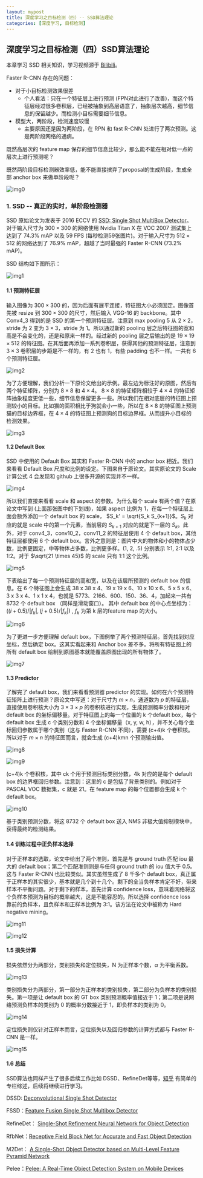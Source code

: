 ```yaml
---
layout: mypost
title: 深度学习之目标检测（四）-- SSD算法理论
categories: [深度学习, 目标检测]
---
```


## 深度学习之目标检测（四）SSD算法理论

本章学习 SSD 相关知识，学习视频源于 [Bilibili](https://www.bilibili.com/video/BV1fT4y1L7Gi)。



Faster R-CNN 存在的问题：

* 对于小目标检测效果很差
  * 个人看法：只在一个特征层上进行预测 (FPN对此进行了改善)，而这个特征层经过很多卷积层，已经被抽象到高层语意了，抽象层次越高，细节信息的保留越少。而检测小目标需要细节信息。
* 模型大，两阶段，检测速度较慢
  * 主要原因还是因为两阶段，在 RPN 和 fast R-CNN 处进行了两次预测。这是两阶段网络的通病。



既然高层次的 feature map 保存的细节信息比较少，那么能不能在相对低一点的层次上进行预测呢？

既然两阶段目标检测器效率低，能不能直接摈弃了proposal的生成阶段，生成全部 anchor box 来做单阶段呢？

![img0](SSD-0.jpeg)



### 1. SSD -- 真正的实时，单阶段检测器

SSD 原始论文为发表于 2016 ECCV 的 [SSD: Single Shot MultiBox Detector](http://gitlinux.net/assets/SSD-Single-Shot-MultiBox-Detector.pdf)。对于输入尺寸为 $300 \times 300$ 的网络使用 Nvidia Titan X 在 VOC 2007 测试集上达到了 74.3% mAP 以及 59 FPS (每秒检测59张图片)。对于输入尺寸为 $512 \times 512$ 的网络达到了 76.9% mAP，超越了当时最强的 Faster R-CNN (73.2% mAP)。



SSD 结构如下图所示：

![img1](SSD-1.png)



#### 1.1 预测特征层

输入图像为 $300 \times 300$ 的，因为后面有展平连接，特征图大小必须固定。图像首先被 resize 到 $300 \times 300$ 的尺寸，然后输入 VGG-16 的 backbone。其中 Conv4_3 得到的是 SSD 的第一个预测特征层。注意到 max pooling 5 从 $2 \times 2$，stride 为 2 变为 $3 \times 3$，stride 为 1。所以通过新的 pooling 层之后特征图的宽和高是不会变化的，还是和原来一样的。经过新的 pooling 层之后输出的是 $19 \times 19 \times 512$ 的特征图。在其后面再添加一系列卷积层，获得其他的预测特征层，注意到 $3 \times 3$ 卷积层的步距是不一样的，有 2 也有 1，有些 padding 也不一样。一共有 6 个预测特征层。

![img2](SSD-2.png)



为了方便理解，我们分析一下原论文给出的示例。最左边为标注好的原图，然后有两个特征矩阵，分别为 $8 \times 8$ 和 $4 \times 4$。 $8 \times 8$ 的特征矩阵相较于 $4 \times 4$ 的特征矩阵抽象程度更低一些，细节信息保留更多一些。所以我们在相对底层的特征图上预测较小的目标。比如猫的面积相比于狗就会小一些，所以在 $8 \times 8$ 的特征图上预测猫的目标边界框，在 $4 \times 4$ 的特征图上预测狗的目标边界框。从而提升小目标的检测效果。

![img3](SSD-3.png)



#### 1.2 Default Box

SSD 中使用的 Default Box 其实和 Faster R-CNN 中的 anchor box 相近。我们来看看 Default Box 尺度和比例的设定。下图来自于原论文。其实原论文的 Scale 计算公式 4 会发现和 github 上很多开源的实现并不一样。 

![img4](SSD-4.png)



所以我们直接来看看 scale 和 aspect 的参数。为什么每个 scale 有两个值？在原论文中写到 (上面那张图中的下划线)，如果 aspect 比例为 1，在每一个特征层上面会额外添加一个 default box 的 scale， $S_k' = \sqrt{S_k S_{k+1}}$。$S_k$ 对应的就是 scale 中的第一个元素，当前层的 $S_{k+1}$ 对应的就是下一层的  $S_k$。此外，对于 conv4_3，conv10_2，conv11_2 的特征层使用 4 个 default box，其他特征层都使用 6 个 default box。言外之意则是：图片中大的物体和小的物体占少数，比例更固定，中等物体占多数，比例更多样。(1, 2, .5) 分别表示 1:1, 2:1 以及 1:2。对于 $\sqrt{21 \times 45}$ 的 scale 只有 1:1 这个比例。

![img5](SSD-5.png)



下表给出了每一个预测特征层的高和宽，以及在该层所预测的 default box 的信息。在 6 个特征图上会生成 38 x 38 x 4、19 x 19 x 6、10 x 10 x 6、5 x 5 x 6、3 x 3 x 4、1 x 1 x 4，也就是 5773、2166、600、150、36、4，加起来一共有 8732 个 default box  （同样是滑动窗口）。 其中 default box 的中心点坐标为： $((i + 0.5) / |f_k|, (j + 0.5) / |f_k|)$ ,  $f_k$ 为第 k 层的feature map 的大小。



![img6](SSD-6.png)



为了更进一步方便理解 default box，下图例举了两个预测特征层。首先找到对应坐标，然后确定 box。这其实看起来和 Anchor box 差不多。将所有特征图上的所有 default box 绘制到原图基本就能覆盖原图出现的所有物体了。

![img7](SSD-7.png)



#### 1.3 Predictor

了解完了 default box，我们来看看预测器 predictor 的实现。如何在六个预测特征矩阵上进行预测？原论文中写道：对于尺寸为 $m \times n$，通道数为 $p$ 的特征层，直接使用卷积核大小为 $3 \times 3 \times p$ 的卷积核进行实现，生成预测概率分数和相对 default box 的坐标偏移量。对于特征图上的每一个位置的 k 个default box，每个 default box 生成 c 个类别分数和 4 个坐标偏移量（x, y, w, h），并不关心每个坐标回归参数属于哪个类别（这与 Faster R-CNN 不同），需要 (c+4)k 个卷积核。所以对于 $m \times n$ 的特征图而言，就会生成 (c+4)kmn 个预测输出值。

![img8](SSD-8.png)

![img9](SSD-9.png)

(c+4)k 个卷积核，其中 ck 个用于预测目标类别分数，4k 对应的是每个 default box 的边界框回归参数。注意到：这里的 c 是包括了背景类别的。例如对于 PASCAL VOC 数据集，c 就是 21。在 feature map 的每个位置都会生成 k 个 default box。

![img10](SSD-10.png)

基于类别预测分数，将这 8732 个 default box 送入 NMS 非极大值抑制模块中，获得最终的检测结果。



#### 1.4 训练过程中正负样本选择

对于正样本的选取，论文中给出了两个准则，首先是与 ground truth 匹配 iou 最大的 default box；第二个匹配准则则是与任何 ground truth 的 iou 值大于 0.5。这与 Faster R-CNN 也比较类似。其实虽然生成了 8 千多个 default box，真正属于正样本的其实很少，基本就是几个到十几个。剩下的全当负样本肯定不好，带来样本不平衡问题。对于剩下的样本，首先计算 confidence loss，意味着网络将这个负样本预测为目标的概率越大，这是不能容忍的。所以选择 confidence loss 靠前的负样本，且负样本和正样本比例为 3:1。该方法在论文中被称为 Hard negative mining。

![img11](SSD-11.png)

![img12](SSD-12.png)



#### 1.5 损失计算

损失依然分为两部分，类别损失和定位损失，N 为正样本个数，$\alpha$ 为平衡系数。

![img13](SSD-13.png)



类别损失分为两部分，第一部分为正样本的类别损失，第二部分为负样本的类别损失。第一项是让 default box 的 GT box 类别预测概率值接近于 1；第二项是说网络预测负样本的类别为 0 的概率分数接近于 1，即负样本的类别为 0。

![img14](SSD-14.png)



定位损失则仅针对正样本而言，定位损失以及回归参数的计算方式都与 Faster R-CNN 是一样。

![img15](SSD-15.png)



#### 1.6 总结

SSD算法也同样产生了很多后续工作比如 DSSD、RefineDet等等，[知乎](https://zhuanlan.zhihu.com/p/35642094) 有简单的专栏综述，后续将继续进行学习。

DSSD: [Deconvolutional Single Shot Detector](https://link.zhihu.com/?target=https%3A//arxiv.org/pdf/1701.06659.pdf)

FSSD：[Feature Fusion Single Shot Multibox Detector](https://link.zhihu.com/?target=https%3A//arxiv.org/abs/1712.00960)

RefineDet： [Single-Shot Refinement Neural Network for Object Detection](https://link.zhihu.com/?target=http%3A//openaccess.thecvf.com/content_cvpr_2018/papers/Zhang_Single-Shot_Refinement_Neural_CVPR_2018_paper.pdf)

RfbNet：[Receptive Field Block Net for Accurate and Fast Object Detection](https://link.zhihu.com/?target=https%3A//arxiv.org/pdf/1711.07767.pdf)

M2Det： [A Single-Shot Object Detector based on Multi-Level Feature Pyramid Network](https://link.zhihu.com/?target=https%3A//arxiv.org/pdf/1811.04533.pdf)

Pelee：[Pelee: A Real-Time Object Detection System on Mobile Devices](https://link.zhihu.com/?target=https%3A//arxiv.org/pdf/1804.06882.pdf)

